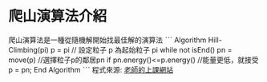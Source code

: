# 爬山演算法介紹
爬山演算法是一種從隨機解開始找最佳解的演算法
ˋˋˋ
Algorithm Hill-Climbing(pi)
  p = pi // 設定粒子 p 為起始粒子 pi
  while not isEnd()
    pn = move(p) //選擇粒子p的鄰居pn
    if pn.energy()<=p.energy() //能量更低，就接受
      p = pn;
End Algorithm
ˋˋˋ
程式來源:
[老師的上課網站](http://ccckmit.wikidot.com/so:hillclimbing)
